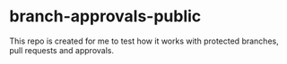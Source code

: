 # branch-approvals-public
This repo is created for me to test how it works with protected branches, pull requests and approvals.
